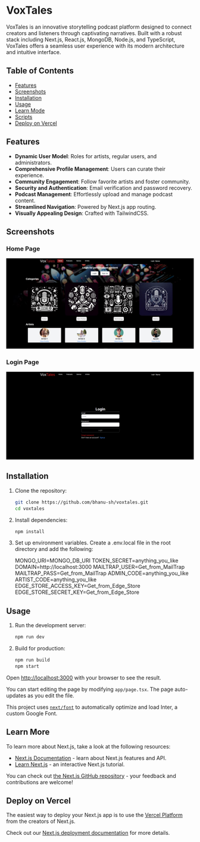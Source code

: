 # VoxTales

VoxTales is an innovative storytelling podcast platform designed to connect creators and listeners through captivating narratives. Built with a robust stack including Next.js, React.js, MongoDB, Node.js, and TypeScript, VoxTales offers a seamless user experience with its modern architecture and intuitive interface.

## Table of Contents

- [Features](#features)
- [Screenshots](#screenshots)
- [Installation](#installation)
- [Usage](#usage)
- [Learn Mode](#learn-more)
- [Scripts](#scripts)
- [Deploy on Vercel](#deploy-on-vercel)

## Features

- **Dynamic User Model**: Roles for artists, regular users, and administrators.
- **Comprehensive Profile Management**: Users can curate their experience.
- **Community Engagement**: Follow favorite artists and foster community.
- **Security and Authentication**: Email verification and password recovery.
- **Podcast Management**: Effortlessly upload and manage podcast content.
- **Streamlined Navigation**: Powered by Next.js app routing.
- **Visually Appealing Design**: Crafted with TailwindCSS.

## Screenshots

### Home Page
   ![Home Page](/screenshots/home.png)

### Login Page
   ![Login Page](/screenshots/login.png)

## Installation

1. Clone the repository:

   ```bash
   git clone https://github.com/bhanu-sh/voxtales.git
   cd voxtales

   ```

2. Install dependencies:

   ```bash
   npm install

   ```

3. Set up environment variables. Create a .env.local file in the root directory and add the following:

   MONGO_URI=MONGO_DB_URI
   TOKEN_SECRET=anything_you_like
   DOMAIN=http://localhost:3000
   MAILTRAP_USER=Get_from_MailTrap
   MAILTRAP_PASS=Get_from_MailTrap
   ADMIN_CODE=anything_you_like
   ARTIST_CODE=anything_you_like
   EDGE_STORE_ACCESS_KEY=Get_from_Edge_Store
   EDGE_STORE_SECRET_KEY=Get_from_Edge_Store

## Usage

1.  Run the development server:

    ```bash
    npm run dev

    ```

2.  Build for production:

    ```bash
    npm run build
    npm start

    ```

Open [http://localhost:3000](http://localhost:3000) with your browser to see the result.

You can start editing the page by modifying `app/page.tsx`. The page auto-updates as you edit the file.

This project uses [`next/font`](https://nextjs.org/docs/basic-features/font-optimization) to automatically optimize and load Inter, a custom Google Font.

## Learn More

To learn more about Next.js, take a look at the following resources:

- [Next.js Documentation](https://nextjs.org/docs) - learn about Next.js features and API.
- [Learn Next.js](https://nextjs.org/learn) - an interactive Next.js tutorial.

You can check out [the Next.js GitHub repository](https://github.com/vercel/next.js/) - your feedback and contributions are welcome!

## Deploy on Vercel

The easiest way to deploy your Next.js app is to use the [Vercel Platform](https://vercel.com/new?utm_medium=default-template&filter=next.js&utm_source=create-next-app&utm_campaign=create-next-app-readme) from the creators of Next.js.

Check out our [Next.js deployment documentation](https://nextjs.org/docs/deployment) for more details.
